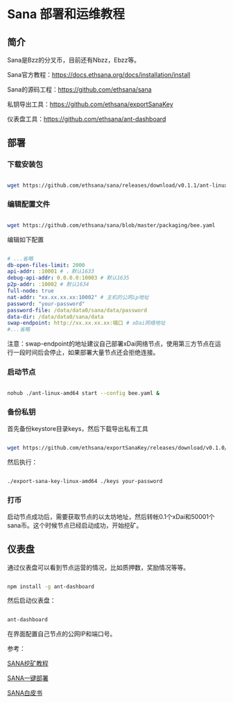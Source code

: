 # Sana 部署和运维教程

## 简介

Sana是Bzz的分叉币，目前还有Nbzz，Ebzz等。


Sana官方教程：https://docs.ethsana.org/docs/installation/install

Sana的源码工程：https://github.com/ethsana/sana

私钥导出工具：https://github.com/ethsana/exportSanaKey

仪表盘工具：https://github.com/ethsana/ant-dashboard

## 部署

### 下载安装包

```bash

wget https://github.com/ethsana/sana/releases/download/v0.1.1/ant-linux-amd64

```

### 编辑配置文件

```bash

wget https://github.com/ethsana/sana/blob/master/packaging/bee.yaml

```

编辑如下配置

```yaml

# ...省略
db-open-files-limit: 2000
api-addr: :10001 # ，默认1633
debug-api-addr: 0.0.0.0:10003 # 默认1635
p2p-addr: :10002 # 默认1634
full-node: true
nat-addr: "xx.xx.xx.xx:10002" # 主机的公网ip地址
password: "your-password"
password-file: /data/data0/sana/data/password
data-dir: /data/data0/sana/data
swap-endpoint: http://xx.xx.xx.xx:端口 # xDai网络地址
#...省略

```

注意：swap-endpoint的地址建议自己部署xDai网络节点，使用第三方节点在运行一段时间后会停止，如果部署大量节点还会拒绝连接。

### 启动节点

```bash

nohub ./ant-linux-amd64 start --config bee.yaml &

```

### 备份私钥

首先备份keystore目录keys，然后下载导出私有工具

```bash

wget https://github.com/ethsana/exportSanaKey/releases/download/v0.1.0/export-sana-key-linux-amd64

```

然后执行：

```bash

./export-sana-key-linux-amd64 ./keys your-password

```

### 打币

启动节点成功后，需要获取节点的以太坊地址，然后转帐0.1个xDai和50001个sana币。这个时候节点已经启动成功，开始挖矿。


## 仪表盘

通过仪表盘可以看到节点运营的情况，比如质押数，奖励情况等等。

```bash

npm install -g ant-dashboard

```

然后启动仪表盘：

```bash

ant-dashboard

```

在界面配置自己节点的公网IP和端口号。

参考：

[SANA挖矿教程](https://www.yuque.com/shirendeyueliang/pv3y6w/rgihw5#OI55u)

[SANA一键部署](https://github.com/espoir1989/sana-install)

[SANA白皮书](https://docs.ethsana.org/sana_yellow_paper.pdf)